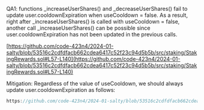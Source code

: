 QA1: functions _increaseUserShares() and _decreaseUserShares() fail to update user.cooldownExpiration when useCooldown = false. As a result, right after _increaseUserShares() is called with useCooldown = false, another call _increaseUserShares() can be possible since user.cooldownExpiration has not been updated in the previous calls.

[https://github.com/code-423n4/2024-01-salty/blob/53516c2cdfdfacb662cdea6417c52f23c94d5b5b/src/staking/StakingRewards.sol#L57-L140](https://github.com/code-423n4/2024-01-salty/blob/53516c2cdfdfacb662cdea6417c52f23c94d5b5b/src/staking/StakingRewards.sol#L57-L140)

Mitigation: Regardless of the value of useCooldown, we should always update user.cooldownExpiration as follows:

```javascript
https://github.com/code-423n4/2024-01-salty/blob/53516c2cdfdfacb662cdea6417c52f23c94d5b5b/src/staking/StakingRewards.sol#L57-L140
```